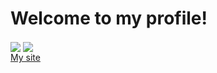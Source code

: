# Welcome to my profile!

<img src="https://github-readme-stats.vercel.app/api/?username=lon21&show_icons=true&include_all_commits&theme=dark" align="center">
<img src="https://github-readme-stats.vercel.app/api/top-langs/?username=lon21&theme=dark" align="center">
</br>
<a href="https://lon21.pl">My site</a>
